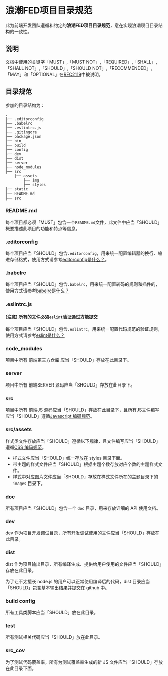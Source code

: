 浪潮FED项目目录规范
==========================

此为前端开发团队遵循和约定的**浪潮FED项目目录规范**，意在实现浪潮项目目录结构的一致性。

## 说明
文档中使用的关键字「MUST」,「MUST NOT」,「REQUIRED」,「SHALL」,「SHALL
NOT」,「SHOULD」,「SHOULD NOT」,「RECOMMENDED」,「MAY」和「OPTIONAL」在[RFC2119](http://oss.org.cn/man/develop/rfc/RFC2119.txt)中被说明。

## 目录规范

参加的目录结构为：

```
.
├── .editorconfig
├── .babelrc
├── .eslintrc.js
├── .gitingore
├── package.json
├── bin
├── build
├── config
├── dev
├── dist
├── server
├── node_modules
├── src
    ├── assets
        ├── img
        ├── styles
├── static
├── README.md
├── src
```

### README.md

每个项目都必须「MUST」包含一个`README.md`文件，此文件中应当「SHOULD」概要描述此项目的功能和特点等信息。

### .editorconfig

每个项目应当「SHOULD」包含`.editorconfig`，用来统一配置编辑器的换行、缩进存储格式，使用方式请参考[editorconfig是什么？](https://github.com/fex-team/styleguide/blob/master/editorconfig.md)。

### .babelrc

每个项目应当「SHOULD」包含`.babelrc`，用来统一配置转码的规则和插件的，使用方式请参考[babelrc是什么？](http://www.ruanyifeng.com/blog/2016/01/babel.html)

### .eslintrc.js

#### [注意] 所有的文件必须`eslint`验证通过方能提交

每个项目应当「SHOULD」包含`.eslintrc`，用来统一配置代码规范的验证规则，使用方式请参考[eslint是什么？](http://www.jianshu.com/p/2bcdce1dc8d4)


### node_modules

项目中所有 前端第三方仓库 应当「SHOULD」存放在此目录下。

### server

项目中所有 前端SERVER 源码应当「SHOULD」存放在此目录下。

### src

项目中所有 前端JS 源码应当「SHOULD」存放在此目录下，且所有JS文件编写应当「SHOULD」遵循[Javascript 编码规范](https://github.com/fex-team/styleguide/blob/master/javascript.md)。

### src/assets

样式类文件存放应当「SHOULD」遵循以下规律，且文件编写应当「SHOULD」遵循[CSS 编码规范](https://github.com/fex-team/styleguide/blob/master/css.md)。

* 样式文件应当「SHOULD」统一存放在 styles 目录下面。
* 带主题的样式文件应当「SHOULD」根据主题个数存放对应个数的主题样式文件。
* 样式中对应图片文件应当「SHOULD」存放在样式文件所在的主题目录下的 `images` 目录下。

### doc

所有项目应当「SHOULD」包含一个 `doc` 目录，用来存放详细的 API 使用文档。

### dev

dev 作为项目开发调试目录，所有开发调试使用的文件应当「SHOULD」存放在此目录。

### dist

dist 作为项目输出目录，所有编译生成、提供给用户使用的文件应当「SHOULD」存放在此目录。

为了让不太擅长 node.js 的用户可以正常使用编译后的代码，dist 目录应当「SHOULD」包含基本输出结果并提交在 github 中。

### build config

所有工具类脚本应当「SHOULD」放在此目录。

### test

所有测试相关代码应当「SHOULD」放在此目录。

### src_cov

为了测试代码覆盖率，所有为测试覆盖率生成的新 JS 文件应当「SHOULD」存放在此目录下面。
